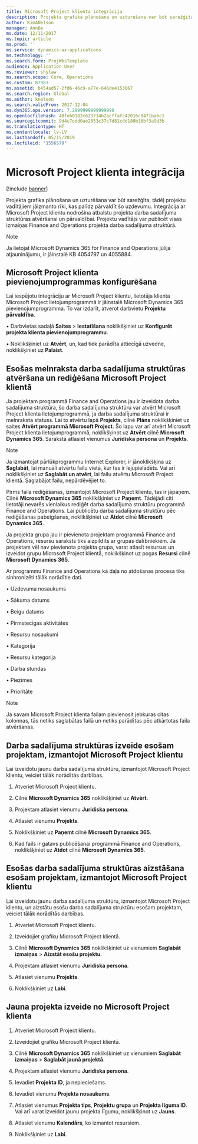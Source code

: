 ```yaml
---
title: Microsoft Project klienta integrācija
description: Projekta grafika plānošana un uzturēšana var būt sarežģīta, tādēļ projektu vadītājiem jāizmanto rīki, kas palīdz pārvaldīt šo uzdevumu. Integrācija ar Microsoft Project klientu nodrošina atbalstu projekta darba sadalījuma struktūras atvēršanai un pārvaldībai.
author: KimANelson
manager: AnnBe
ms.date: 12/11/2017
ms.topic: article
ms.prod: ''
ms.service: dynamics-ax-applications
ms.technology: ''
ms.search.form: ProjWbsTemplate
audience: Application User
ms.reviewer: shylaw
ms.search.scope: Core, Operations
ms.custom: 87983
ms.assetid: b454ad57-2fd6-46c9-a77e-646de4153067
ms.search.region: Global
ms.author: knelson
ms.search.validFrom: 2017-12-04
ms.dyn365.ops.version: 7.2999999999999998
ms.openlocfilehash: 48feb0182c623714b2acffafc42016c0471ba6c1
ms.sourcegitcommit: 9d4c7edd0ae2053c37c7d81cdd180b16bf3a9d3b
ms.translationtype: HT
ms.contentlocale: lv-LV
ms.lasthandoff: 05/15/2019
ms.locfileid: "1556579"
---
```

# <a name="microsoft-project-client-integration"></a>Microsoft Project klienta integrācija

[!include [banner](../includes/banner.md)]

Projekta grafika plānošana un uzturēšana var būt sarežģīta, tādēļ projektu vadītājiem jāizmanto rīki, kas palīdz pārvaldīt šo uzdevumu. Integrācija ar Microsoft Project klientu nodrošina atbalstu projekta darba sadalījuma struktūras atvēršanai un pārvaldībai. Projektu vadītājs var publicēt visas izmaiņas Finance and Operations projekta darba sadalījuma struktūrā.

> [!NOTE]
> Ja lietojat Microsoft Dynamics 365 for Finance and Operations jūlija atjauninājumu, ir jāinstalē KB 4054797 un 4055884.

## <a name="configure-the-microsoft-project-client-add-in"></a>Microsoft Project klienta pievienojumprogrammas konfigurēšana
Lai iespējotu integrāciju ar Microsoft Project klientu, lietotāja klienta Microsoft Project lietojumprogrammā ir jāinstalē Microsoft Dynamics 365 pievienojumprogramma. To var izdarīt, atverot darbvietu **Projektu pārvaldība**.

•   Darbvietas sadaļā **Saites** > **Iestatīšana** noklikšķiniet uz **Konfigurēt projekta klienta pievienojumprogrammu**.

•   Noklikšķiniet uz **Atvērt**, un, kad tiek parādīta attiecīgā uzvedne, noklikšķiniet uz **Palaist**.

## <a name="open-and-edit-an-existing-draft-work-breakdown-structure-in-microsoft-project-client"></a>Esošas melnraksta darba sadalījuma struktūras atvēršana un rediģēšana Microsoft Project klientā
Ja projektam programmā Finance and Operations jau ir izveidota darba sadalījuma struktūra, šo darba sadalījuma struktūru var atvērt Microsoft Project klienta lietojumprogrammā, ja darba sadalījuma struktūrai ir melnraksta statuss. Lai to atvērtu lapā **Projekts**, cilnē **Plāns** noklikšķiniet uz saites **Atvērt programmā Microsoft Project**. Šo lapu var arī atvērt Microsoft Project klienta lietojumprogrammā, noklikšķinot uz **Atvērt** cilnē **Microsoft Dynamics 365**. Sarakstā atlasiet vienumus **Juridiska persona** un **Projekts**.

> [!NOTE]
> Ja izmantojat pārlūkprogrammu Internet Explorer, ir jānoklikšķina uz **Saglabāt**, lai manuāli atvērtu failu vietā, kur tas ir lejupielādēts. Vai arī noklikšķiniet uz **Saglabāt un atvērt**, lai failu atvērtu Microsoft Project klientā. Saglabājot failu, nepārdēvējiet to.

Pirms faila rediģēšanas, izmantojot Microsoft Project klientu, tas ir jāpaņem. Cilnē **Microsoft Dynamics 365** noklikšķiniet uz **Paņemt**. Tādējādi citi lietotāji nevarēs vienlaikus rediģēt darba sadalījuma struktūru programmā Finance and Operations. Lai publicētu darba sadalījuma struktūru pēc rediģēšanas pabeigšanas, noklikšķiniet uz **Atdot** cilnē **Microsoft Dynamics 365**.

Ja projekta grupa jau ir pievienota projektam programmā Finance and Operations, resursu saraksts tiks aizpildīts ar grupas dalībniekiem. Ja projektam vēl nav pievienota projekta grupa, varat atlasīt resursus un izveidot grupu Microsoft Project klientā, noklikšķinot uz pogas **Resursi** cilnē **Microsoft Dynamics 365**. 

Ar programmu Finance and Operations kā daļa no atdošanas procesa tiks sinhronizēti tālāk norādītie dati.

•   Uzdevuma nosaukums

•   Sākuma datums

•   Beigu datums

•   Pirmstecīgas aktivitātes

•   Resursu nosaukumi

•   Kategorija

•   Resursu kategorija

•   Darba stundas

•   Piezīmes

•   Prioritāte

> [!NOTE]
> Ja savam Microsoft Project klienta failam pievienosit jebkuras citas kolonnas, tās netiks saglabātas failā un netiks parādītas pēc atkārtotas faila atvēršanas.

## <a name="create-the-work-breakdown-structure-for-an-existing-project-using-microsoft-project-client"></a>Darba sadalījuma struktūras izveide esošam projektam, izmantojot Microsoft Project klientu
Lai izveidotu jaunu darba sadalījuma struktūru, izmantojot Microsoft Project klientu, veiciet tālāk norādītās darbības.


1.  Atveriet Microsoft Project klientu.

2.  Cilnē **Microsoft Dynamics 365** noklikšķiniet uz **Atvērt**.

3.  Projektam atlasiet vienumu **Juridiska persona**.

4.  Atlasiet vienumu **Projekts**.

5.  Noklikšķiniet uz **Paņemt** cilnē **Microsoft Dynamics 365**.

6.  Kad fails ir gatavs publicēšanai programmā Finance and Operations, noklikšķiniet uz **Atdot** cilnē **Microsoft Dynamics 365**.

## <a name="replace-the-existing-work-breakdown-structure-for-an-existing-project-using-microsoft-project-client"></a>Esošas darba sadalījuma struktūras aizstāšana esošam projektam, izmantojot Microsoft Project klientu
Lai izveidotu jaunu darba sadalījuma struktūru, izmantojot Microsoft Project klientu, un aizstātu esošu darba sadalījuma struktūru esošam projektam, veiciet tālāk norādītās darbības.

1.  Atveriet Microsoft Project klientu.

2.  Izveidojiet grafiku Microsoft Project klientā.

3.  Cilnē **Microsoft Dynamics 365** noklikšķiniet uz vienumiem **Saglabāt izmaiņas** > **Aizstāt esošu projektu**.

4.  Projektam atlasiet vienumu **Juridiska persona**.

5.  Atlasiet vienumu **Projekts**.

6.  Noklikšķiniet uz **Labi**.

## <a name="create-a-new-project-from-within-microsoft-project-client"></a>Jauna projekta izveide no Microsoft Project klienta


1.  Atveriet Microsoft Project klientu.

2.  Izveidojiet grafiku Microsoft Project klientā.

3.  Cilnē **Microsoft Dynamics 365** noklikšķiniet uz vienumiem **Saglabāt izmaiņas** > **Saglabāt jaunā projektā**.

4.  Projektam atlasiet vienumu **Juridiska persona**.

5.  Ievadiet **Projekta ID**, ja nepieciešams.

6.  Ievadiet vienumu **Projekta nosaukums**.

7.  Atlasiet vienumus **Projekta tips**, **Projektu grupa** un **Projekta līguma ID**. Vai arī varat izveidot jaunu projekta līgumu, noklikšķinot uz **Jauns**.

8.  Atlasiet vienumu **Kalendārs**, ko izmantot resursiem.

11. Noklikšķiniet uz **Labi**.
